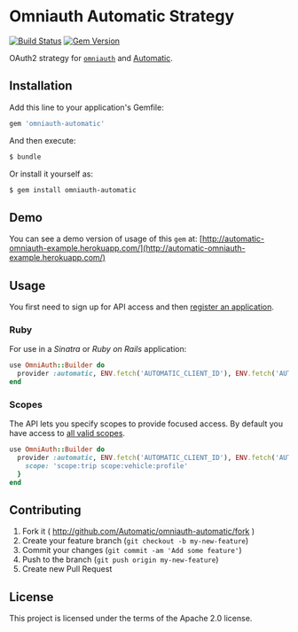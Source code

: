 # Omniauth Automatic Strategy

[![Build Status](https://travis-ci.org/Automatic/omniauth-automatic.png)](https://travis-ci.org/Automatic/omniauth-automatic)
[![Gem Version](https://badge.fury.io/rb/omniauth-automatic.svg)](http://badge.fury.io/rb/omniauth-automatic)

OAuth2 strategy for [`omniauth`](http://rubygems.org/gems/omniauth) and
[Automatic](https://developer.automatic.com/).

## Installation

Add this line to your application's Gemfile:

```sh
gem 'omniauth-automatic'
```

And then execute:

```sh
$ bundle
```

Or install it yourself as:

```sh
$ gem install omniauth-automatic
```

## Demo

You can see a demo version of usage of this `gem` at: [http://automatic-omniauth-example.herokuapp.com/](http://automatic-omniauth-example.herokuapp.com/)

## Usage

You first need to sign up for API access and then [register an
application](https://developer.automatic.com/dashboard/).

### Ruby

For use in a _Sinatra_ or _Ruby on Rails_ application:

```ruby
use OmniAuth::Builder do
  provider :automatic, ENV.fetch('AUTOMATIC_CLIENT_ID'), ENV.fetch('AUTOMATIC_CLIENT_SECRET')
end
```

### Scopes

The API lets you specify scopes to provide focused access. By default
you have access to [all valid scopes](https://developer.automatic.com/documentation/#scopes).

```ruby
use OmniAuth::Builder do
  provider :automatic, ENV.fetch('AUTOMATIC_CLIENT_ID'), ENV.fetch('AUTOMATIC_CLIENT_SECRET'), {
    scope: 'scope:trip scope:vehicle:profile'
  }
end
```


## Contributing

1. Fork it ( http://github.com/Automatic/omniauth-automatic/fork )
2. Create your feature branch (`git checkout -b my-new-feature`)
3. Commit your changes (`git commit -am 'Add some feature'`)
4. Push to the branch (`git push origin my-new-feature`)
5. Create new Pull Request


## License

This project is licensed under the terms of the Apache 2.0 license.
